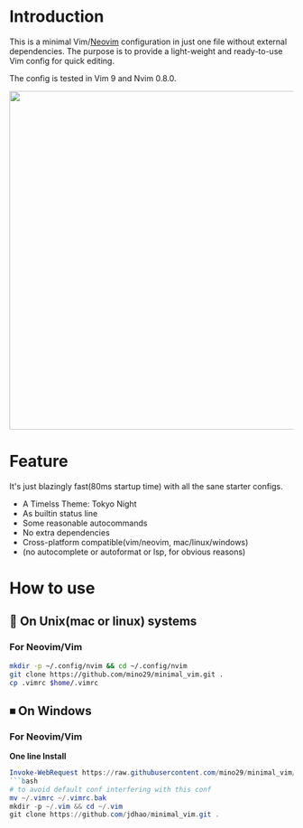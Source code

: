 # Introduction

This is a minimal Vim/[Neovim](https://github.com/neovim/neovim) configuration
in just one file without external dependencies. The purpose is to provide a
light-weight and ready-to-use Vim config for quick editing.

The config is tested in Vim 9 and Nvim 0.8.0.

<p align="center">
<img src="resources/vim_ui_look.png" width="600">
</p>

# Feature

It's just blazingly fast(80ms startup time) with all the sane starter configs.

- A Timelss Theme: Tokyo Night
- As builtin status line
- Some reasonable autocommands
- No extra dependencies
- Cross-platform compatible(vim/neovim, mac/linux/windows)
- (no autocomplete or autoformat or lsp, for obvious reasons)

# How to use

## 🐧 On Unix(mac or linux) systems

### For Neovim/Vim

```bash
mkdir -p ~/.config/nvim && cd ~/.config/nvim
git clone https://github.com/mino29/minimal_vim.git .
cp .vimrc $home/.vimrc
```

## ⏹ On Windows

### For Neovim/Vim

**One line Install**
``` powershell
Invoke-WebRequest https://raw.githubusercontent.com/mino29/minimal_vim/master/utils/install.ps1 -UseBasicParsing | Invoke-Expression
```bash
# to avoid default conf interfering with this conf
mv ~/.vimrc ~/.vimrc.bak
mkdir -p ~/.vim && cd ~/.vim
git clone https://github.com/jdhao/minimal_vim.git .
```
